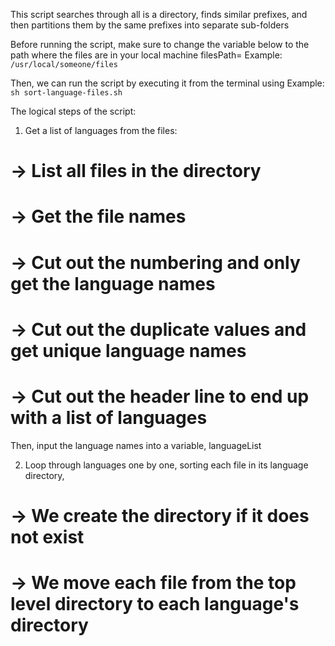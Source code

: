 This script searches through all is a directory, finds similar prefixes, and then partitions them by the same prefixes into separate sub-folders

Before running the script, make sure to change the variable below to the path where the files are in your local machine 
filesPath=<path-to-files-directory-here>
Example: 
 ```/usr/local/someone/files ```

Then, we can run the script by executing it from the terminal using
Example:
```sh sort-language-files.sh```

The logical steps of the script:

1. Get a list of languages from the files:
# -> List all files in the directory
#     -> Get the file names
#         -> Cut out the numbering and only get the language names
#             -> Cut out the duplicate values and get unique language names
#                 -> Cut out the header line to end up with a list of languages
Then, input the language names into a variable, languageList


2. Loop through languages one by one, sorting each file in its language directory,
#  -> We create the directory if it does not exist
#     -> We move each file from the top level directory to each language's directory
